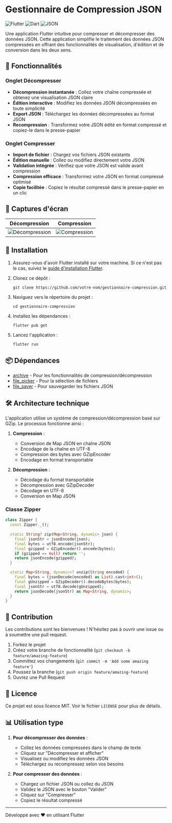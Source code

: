 # Gestionnaire de Compression JSON

![Flutter](https://img.shields.io/badge/Flutter-02569B?style=for-the-badge&logo=flutter&logoColor=white)
![Dart](https://img.shields.io/badge/Dart-0175C2?style=for-the-badge&logo=dart&logoColor=white)
![JSON](https://img.shields.io/badge/JSON-000000?style=for-the-badge&logo=json&logoColor=white)

Une application Flutter intuitive pour compresser et décompresser des données JSON. Cette application simplifie le traitement des données JSON compressées en offrant des fonctionnalités de visualisation, d'édition et de conversion dans les deux sens.

## 🌟 Fonctionnalités

### Onglet Décompresser
- **Décompression instantanée** : Collez votre chaîne compressée et obtenez une visualisation JSON claire
- **Édition interactive** : Modifiez les données JSON décompressées en toute simplicité
- **Export JSON** : Téléchargez les données décompressées au format JSON
- **Recompression** : Transformez votre JSON édité en format compressé et copiez-le dans le presse-papier

### Onglet Compresser
- **Import de fichier** : Chargez vos fichiers JSON existants
- **Édition manuelle** : Collez ou modifiez directement votre JSON
- **Validation intégrée** : Vérifiez que votre JSON est valide avant compression
- **Compression efficace** : Transformez votre JSON en format compressé optimisé
- **Copie facilitée** : Copiez le résultat compressé dans le presse-papier en un clic

## 📱 Captures d'écran

| Décompression | Compression |
|:---:|:---:|
| ![Décompression](https://via.placeholder.com/300x600?text=Onglet+Décompression) | ![Compression](https://via.placeholder.com/300x600?text=Onglet+Compression) |

## 🚀 Installation

1. Assurez-vous d'avoir Flutter installé sur votre machine. Si ce n'est pas le cas, suivez le [guide d'installation Flutter](https://flutter.dev/docs/get-started/install).

2. Clonez ce dépôt :
   ```
   git clone https://github.com/votre-nom/gestionnaire-compression.git
   ```

3. Naviguez vers le répertoire du projet :
   ```
   cd gestionnaire-compression
   ```

4. Installez les dépendances :
   ```
   flutter pub get
   ```

5. Lancez l'application :
   ```
   flutter run
   ```

## 📦 Dépendances

- [archive](https://pub.dev/packages/archive) - Pour les fonctionnalités de compression/décompression
- [file_picker](https://pub.dev/packages/file_picker) - Pour la sélection de fichiers
- [file_saver](https://pub.dev/packages/file_saver) - Pour sauvegarder les fichiers JSON

## 🛠️ Architecture technique

L'application utilise un système de compression/décompression basé sur GZip. Le processus fonctionne ainsi :

1. **Compression** :
    - Conversion de Map JSON en chaîne JSON
    - Encodage de la chaîne en UTF-8
    - Compression des bytes avec GZipEncoder
    - Encodage en format transportable

2. **Décompression** :
    - Décodage du format transportable
    - Décompression avec GZipDecoder
    - Décodage en UTF-8
    - Conversion en Map JSON

### Classe Zipper

```dart
class Zipper {
  const Zipper._();
  
  static String? zip(Map<String, dynamic> json) {
    final jsonStr = jsonEncode(json);
    final bytes = utf8.encode(jsonStr);
    final gzipped = GZipEncoder().encode(bytes);
    if (gzipped == null) return '';
    return jsonEncode(gzipped);
  }

  static Map<String, dynamic>? unzip(String encoded) {
    final bytes = (jsonDecode(encoded) as List).cast<int>();
    final gUnzipped = GZipDecoder().decodeBytes(bytes);
    final jsonStr = utf8.decode(gUnzipped);
    return jsonDecode(jsonStr) as Map<String, dynamic>;
  }
}
```

## 🤝 Contribution

Les contributions sont les bienvenues ! N'hésitez pas à ouvrir une issue ou à soumettre une pull request.

1. Forkez le projet
2. Créez votre branche de fonctionnalité (`git checkout -b feature/amazing-feature`)
3. Committez vos changements (`git commit -m 'Add some amazing feature'`)
4. Poussez la branche (`git push origin feature/amazing-feature`)
5. Ouvrez une Pull Request

## 📄 Licence

Ce projet est sous licence MIT. Voir le fichier `LICENSE` pour plus de détails.

## 📊 Utilisation type

1. **Pour décompresser des données** :
    - Collez les données compressées dans le champ de texte
    - Cliquez sur "Décompresser et afficher"
    - Visualisez ou modifiez les données JSON
    - Téléchargez ou recompressez selon vos besoins

2. **Pour compresser des données** :
    - Chargez un fichier JSON ou collez du JSON
    - Validez le JSON avec le bouton "Valider"
    - Cliquez sur "Compresser"
    - Copiez le résultat compressé

---

Développé avec ❤️ en utilisant Flutter